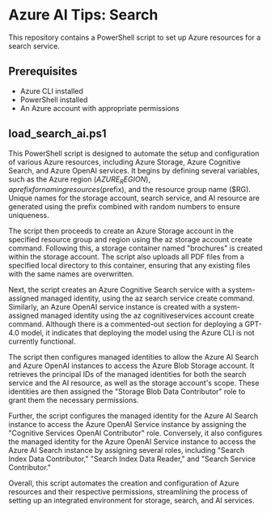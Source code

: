 # Azure AI Tips: Search

This repository contains a PowerShell script to set up Azure resources for a search service.

## Prerequisites

- Azure CLI installed
- PowerShell installed
- An Azure account with appropriate permissions

## load_search_ai.ps1

This PowerShell script is designed to automate the setup and configuration of various Azure resources, including Azure Storage, Azure Cognitive Search, and Azure OpenAI services. It begins by defining several variables, such as the Azure region ($AZURE_REGION), a prefix for naming resources ($prefix), and the resource group name ($RG). Unique names for the storage account, search service, and AI resource are generated using the prefix combined with random numbers to ensure uniqueness.

The script then proceeds to create an Azure Storage account in the specified resource group and region using the az storage account create command. Following this, a storage container named "brochures" is created within the storage account. The script also uploads all PDF files from a specified local directory to this container, ensuring that any existing files with the same names are overwritten.

Next, the script creates an Azure Cognitive Search service with a system-assigned managed identity, using the az search service create command. Similarly, an Azure OpenAI service instance is created with a system-assigned managed identity using the az cognitiveservices account create command. Although there is a commented-out section for deploying a GPT-4.0 model, it indicates that deploying the model using the Azure CLI is not currently functional.

The script then configures managed identities to allow the Azure AI Search and Azure OpenAI instances to access the Azure Blob Storage account. It retrieves the principal IDs of the managed identities for both the search service and the AI resource, as well as the storage account's scope. These identities are then assigned the "Storage Blob Data Contributor" role to grant them the necessary permissions.

Further, the script configures the managed identity for the Azure AI Search instance to access the Azure OpenAI Service instance by assigning the "Cognitive Services OpenAI Contributor" role. Conversely, it also configures the managed identity for the Azure OpenAI Service instance to access the Azure AI Search instance by assigning several roles, including "Search Index Data Contributor," "Search Index Data Reader," and "Search Service Contributor."

Overall, this script automates the creation and configuration of Azure resources and their respective permissions, streamlining the process of setting up an integrated environment for storage, search, and AI services.
    




